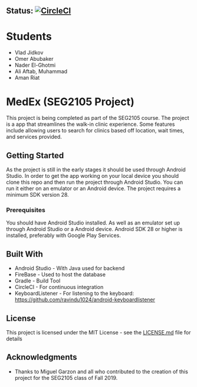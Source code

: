 ## Status: [![CircleCI](https://circleci.com/gh/SEG2105-uottawa/seg2x05-project-team-f19-1.svg?style=svg&circle-token=2a3a91c285576c155f925cacdfdf775b3ba5c3e4)](https://circleci.com/gh/SEG2105-uottawa/seg2x05-project-team-f19-1)

# Students 
- Vlad Jidkov
- Omer Abubaker
- Nader El-Ghotmi
- Ali Aftab, Muhammad
- Aman Riat 

# MedEx (SEG2105 Project)

This project is being completed as part of the SEG2105 course. The project is a app that streamlines the walk-in clinic experience. Some features include allowing users to search for clinics based off location, wait times, and services provided.

## Getting Started

As the project is still in the early stages it should be used through Android Studio. In order to get the app working on your local device you should clone this repo and then run the project through Android Studio. You can run it either on an emulator or an Android device. The project requires a minimum SDK version 28. 

### Prerequisites

You should have Android Studio installed. As well as an emulator set up through Android Studio or a Android device. Android SDK 28 or higher is installed, preferably with Google Play Services.

## Built With

* Android Studio - With Java used for backend
* FireBase - Used to host the database
* Gradle - Build Tool
* CircleCI - For continuous integration
* KeyboardListener - For listening to the keyboard: https://github.com/ravindu1024/android-keyboardlistener

## License

This project is licensed under the MIT License - see the [LICENSE.md](LICENSE.md) file for details

## Acknowledgments

* Thanks to Miguel Garzon and all who contributed to the creation of this project for the SEG2105 class of Fall 2019.
